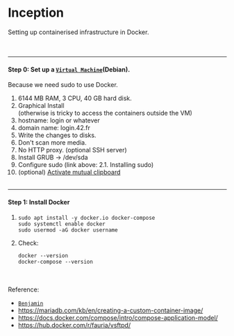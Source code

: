 # Inception
Setting up containerised infrastructure in Docker.
<br><br><br>

---
#### Step 0: Set up a [`Virtual Machine`](https://baigal.medium.com/born2beroot-e6e26dfb50ac)(Debian). <br>
Because we need sudo to use Docker.
1. 6144 MB RAM, 3 CPU, 40 GB hard disk.
2. Graphical Install<br>
   (otherwise is tricky to access the containers outside the VM)
3. hostname: login or whatever
4. domain name: login.42.fr
5. Write the changes to disks.
6. Don't scan more media.
7. No HTTP proxy.
   (optional SSH server)
8. Install GRUB → /dev/sda
9. Configure sudo
    (link above: 2.1. Installing sudo)<br>
10. (optional) [Activate mutual clipboard]()
<br><br>
---
#### Step 1: Install Docker
1. ```
   sudo apt install -y docker.io docker-compose
   sudo systemctl enable docker
   sudo usermod -aG docker username
   ```
3. Check:
   ```
   docker --version
   docker-compose --version
   ```
<br><br>
Reference:
- [`Benjamin`](https://github.com/BenjaminHThomas/DockerInception/tree/main)
- https://mariadb.com/kb/en/creating-a-custom-container-image/
- https://docs.docker.com/compose/intro/compose-application-model/
- https://hub.docker.com/r/fauria/vsftpd/
